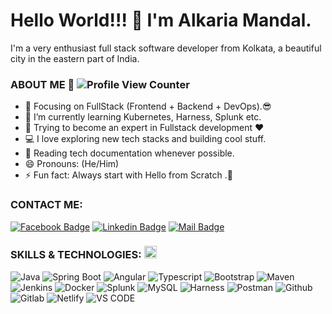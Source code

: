 # Hello World!!! 👋  I'm Alkaria Mandal. 
 
I'm a very enthusiast full stack software developer from Kolkata, a beautiful city in the eastern part of India.


### ABOUT ME 🙋‍  ![Profile View Counter](https://komarev.com/ghpvc/?username=alkaria999&color=brightgreen)
- 🔭 Focusing on FullStack (Frontend + Backend + DevOps).😎
- 🌱 I’m currently learning Kubernetes, Harness, Splunk etc.
- 💬 Trying to become an expert in Fullstack development ❤
- 💻 I love exploring new tech stacks and building cool stuff.
- 📰 Reading tech documentation whenever possible.
- 😄 Pronouns: (He/Him)
- ⚡ Fun fact: Always start with Hello from Scratch .🤣

### CONTACT ME:

[![Facebook Badge](https://img.shields.io/badge/Facebook-1877F2?style=for-the-badge&logo=facebook&logoColor=white)](https://www.facebook.com/profile.php?id=100087281281029)
[![Linkedin Badge](https://img.shields.io/badge/LinkedIn-0077B5?style=for-the-badge&logo=linkedin&logoColor=white)](https://www.linkedin.com/in/alkaria-mandal/) 
[![Mail Badge](https://img.shields.io/badge/Gmail-D14836?style=for-the-badge&logo=gmail&logoColor=white)](mailto:alkaria.mca40@gmail.com)

### SKILLS & TECHNOLOGIES: <img src = "https://media2.giphy.com/media/QssGEmpkyEOhBCb7e1/giphy.gif?cid=ecf05e47a0n3gi1bfqntqmob8g9aid1oyj2wr3ds3mg700bl&rid=giphy.gif" width = 20px>
<span><img alt="Java" src="https://img.shields.io/badge/Java-ED8B00?style=for-the-badge&logo=openjdk&logoColor=white" ></span>
<span><img alt="Spring Boot" src="https://img.shields.io/badge/SpringBoot-6DB33F?style=for-the-badge&logo=Spring&logoColor=white"></span>
<span><img alt="Angular" src="https://img.shields.io/badge/Angular-DD0031?style=for-the-badge&logo=angular&logoColor=white"></span>
<span><img alt="Typescript" src="https://img.shields.io/badge/TypeScript-007ACC?style=for-the-badge&logo=typescript&logoColor=white"></span>
<span><img alt="Bootstrap" src="https://img.shields.io/badge/Bootstrap-563D7C?style=for-the-badge&logo=bootstrap&logoColor=white"></span>
<span><img alt="Maven" src="https://img.shields.io/badge/Angular-DD0031?style=for-the-badge&logo=angular&logoColor=white"></span>
<span><img alt="Jenkins" src="https://img.shields.io/badge/Angular-DD0031?style=for-the-badge&logo=angular&logoColor=white"></span>
<span><img alt="Docker" src="https://img.shields.io/badge/Docker-0CC1F3?style=for-the-badge&logo=docker&logoColor=white"></span>
<span><img alt="Splunk" src="https://img.shields.io/badge/Angular-DD0031?style=for-the-badge&logo=angular&logoColor=white"></span>
<span><img alt="MySQL" src="https://img.shields.io/badge/MySQL-005C84?style=for-the-badge&logo=mysql&logoColor=white"></span>
<span><img alt="Harness" src="https://img.shields.io/badge/Angular-DD0031?style=for-the-badge&logo=angular&logoColor=white"></span>
<span><img alt="Postman" src="https://img.shields.io/badge/Postman-f7f7f7?style=for-the-badge&logo=Postman&logoColor=#ef5b25"></span>
<span><img alt="Github" src="https://img.shields.io/badge/GitHub-100000?style=for-the-badge&logo=github&logoColor=white"></span>
<span><img alt="Gitlab" src="https://img.shields.io/badge/GitLab-330F63?style=for-the-badge&logo=gitlab&logoColor=white"></span>
<span><img alt="Netlify" src="https://img.shields.io/badge/Netlify-00C7B7?style=for-the-badge&logo=netlify&logoColor=white"></span>
<span><img alt="VS CODE" src="https://img.shields.io/badge/VisualStudio-2C2B30?style=for-the-badge&logo=VisualStudioCode&logoColor=007ACC"></span>
